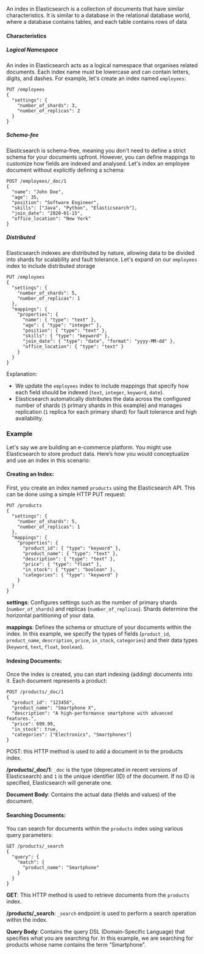 An index in Elasticsearch is a collection of documents that have similar characteristics. It is similar to a database in the relational database world, where a database contains tables, and each table contains rows of data

#### Characteristics

##### Logical Namespace

An index in Elasticsearch acts as a logical namespace that organises related documents. Each index name must be lowercase and can contain letters, digits, and dashes. For example, let's create an index named `employees`:


```
PUT /employees
{
  "settings": {
    "number_of_shards": 3,
    "number_of_replicas": 2
  }
}

```

##### Schema-fee

Elasticsearch is schema-free, meaning you don't need to define a strict schema for your documents upfront. However, you can define mappings to customize how fields are indexed and analysed. Let's index an employee document without explicitly defining a schema:

```
POST /employees/_doc/1
{
  "name": "John Doe",
  "age": 35,
  "position": "Software Engineer",
  "skills": ["Java", "Python", "Elasticsearch"],
  "join_date": "2020-01-15",
  "office_location": "New York"
}

```


##### Distributed

Elasticsearch indexes are distributed by nature, allowing data to be divided into shards for scalability and fault tolerance. Let's expand on our `employees` index to include distributed storage

```
PUT /employees
{
  "settings": {
    "number_of_shards": 5,
    "number_of_replicas": 1
  },
  "mappings": {
    "properties": {
      "name": { "type": "text" },
      "age": { "type": "integer" },
      "position": { "type": "text" },
      "skills": { "type": "keyword" },
      "join_date": { "type": "date", "format": "yyyy-MM-dd" },
      "office_location": { "type": "text" }
    }
  }
}

```

Explanation:
- We update the `employees` index to include mappings that specify how each field should be indexed (`text`, `integer`, `keyword`, `date`).
- Elasticsearch automatically distributes the data across the configured number of shards (`5` primary shards in this example) and manages replication (`1` replica for each primary shard) for fault tolerance and high availability.

### Example
Let's say we are building an e-commerce platform. You might use Elasticsearch to store product data. Here’s how you would conceptualize and use an index in this scenario:

#### Creating an Index:
   First, you create an index named `products` using the Elasticsearch API. This can be done using a simple HTTP PUT request:
   
```
PUT /products
{
  "settings": {
    "number_of_shards": 5,
    "number_of_replicas": 1
  },
  "mappings": {
    "properties": {
      "product_id": { "type": "keyword" },
      "product_name": { "type": "text" },
      "description": { "type": "text" },
      "price": { "type": "float" },
      "in_stock": { "type": "boolean" },
      "categories": { "type": "keyword" }
    }
  }
}
  ```
  
  **settings**: Configures settings such as the number of primary shards (`number_of_shards`) and replicas (`number_of_replicas`). Shards determine the horizontal partitioning of your data.
  
  **mappings**: Defines the schema or structure of your documents within the index. In this example, we specify the types of fields (`product_id`, `product_name`, `description`, `price`, `in_stock`, `categories`) and their data types (`keyword`, `text`, `float`, `boolean`).


#### Indexing Documents:
   Once the index is created, you can start indexing (adding) documents into it. Each document represents a product:
   
```
POST /products/_doc/1
{
  "product_id": "123456",
  "product_name": "Smartphone X",
  "description": "A high-performance smartphone with advanced features.",
  "price": 699.99,
  "in_stock": true,
  "categories": ["Electronics", "Smartphones"]
}
```

POST: this HTTP method is used to add a document in to the products index.

**/products/_doc/1**: `_doc` is the type (deprecated in recent versions of Elasticsearch) and `1` is the unique identifier (ID) of the document. If no ID is specified, Elasticsearch will generate one.

**Document Body**: Contains the actual data (fields and values) of the document.
   
#### Searching Documents:
   You can search for documents within the `products` index using various query parameters:
   
```
GET /products/_search
{
  "query": {
    "match": {
      "product_name": "Smartphone"
    }
  }
}
```

**GET**: This HTTP method is used to retrieve documents from the `products` index.

**/products/_search**: `_search` endpoint is used to perform a search operation within the index.

**Query Body**: Contains the query DSL (Domain-Specific Language) that specifies what you are searching for. In this example, we are searching for products whose name contains the term "Smartphone".